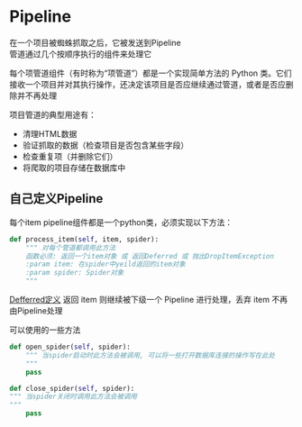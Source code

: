 # Pipeline  
在一个项目被蜘蛛抓取之后，它被发送到Pipeline  
管道通过几个按顺序执行的组件来处理它    

每个项管道组件（有时称为“项管道”）都是一个实现简单方法的 Python 类。它们接收一个项目并对其执行操作，还决定该项目是否应继续通过管道，或者是否应删除并不再处理  

项目管道的典型用途有：
* 清理HTML数据
* 验证抓取的数据（检查项目是否包含某些字段）
* 检查重复项（并删除它们）
* 将爬取的项目存储在数据库中


## 自己定义Pipeline  
每个item pipeline组件都是一个python类，必须实现以下方法：  
~~~python
def process_item(self, item, spider):
    """ 对每个管道都调用此方法
    函数必须: 返回一个item对象 或 返回Deferred 或 抛出DropItemException
    :param item: 在spider中yeild返回的item对象
    :param spider: Spider对象
    """
~~~
[Defferred定义](https://twistedmatrix.com/documents/current/api/twisted.internet.defer.Deferred.html) 
返回 item 则继续被下级一个 Pipeline 进行处理，丢弃 item 不再由Pipeline处理  


可以使用的一些方法  
~~~python
def open_spider(self, spider):
    """ 当spider启动时此方法会被调用, 可以将一些打开数据库连接的操作写在此处
    """
    pass
~~~
~~~python
def close_spider(self, spider):
""" 当spider关闭时调用此方法会被调用  
"""
    pass
~~~
